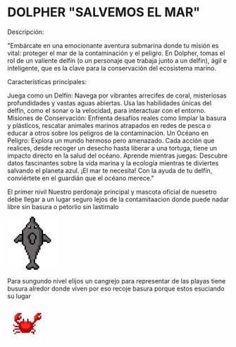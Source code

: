 # DOLPHER "SALVEMOS EL MAR"

Descripción:

"Embárcate en una emocionante aventura submarina donde tu misión es vital: proteger el mar de la contaminación y el peligro. En Dolpher, tomas el rol de un valiente delfín (o un personaje que trabaja junto a un delfín), ágil e inteligente, que es la clave para la conservación del ecosistema marino.

Características principales:

Juega como un Delfín: Navega por vibrantes arrecifes de coral, misteriosas profundidades y vastas aguas abiertas. Usa las habilidades únicas del delfín, como el sonar o la velocidad, para interactuar con el entorno.
Misiones de Conservación: Enfrenta desafíos reales como limpiar la basura y plásticos, rescatar animales marinos atrapados en redes de pesca o educar a otros sobre los peligros de la contaminación.
Un Océano en Peligro: Explora un mundo hermoso pero amenazado. Cada acción que realices, desde recoger un desecho hasta liberar a una tortuga, tiene un impacto directo en la salud del océano.
Aprende mientras juegas: Descubre datos fascinantes sobre la vida marina y la ecología mientras te diviertes salvando el planeta azul.
¡El mar te necesita! Con la ayuda de tu delfín, conviértete en el guardián que el océano merece."

El primer nivil 
Nuestro perdonaje principal y mascota oficial de nuesetro  debe llegar a un lugar seguro lejos de la contamitaacion donde puede nadar libre sin basura o petorlio sin lastimalo 

![Delfín parpadeando](https://raw.githubusercontent.com/goshin69/frogger-delfin/main/delfin%20parpadeando.gif)


Para sungundo nivel elijos un cangrejo para representar de las playas tiene busura alredor donde viven por eso recoje basura porque estos esuciando su lugar 
 
![Cangrejo parpadeando](https://raw.githubusercontent.com/goshin69/frogger-delfin/15d07f68a30744b37ebcca19c524e1c4e3552bbe/LV2_cangrejo%20%20(1).gif)


                    
